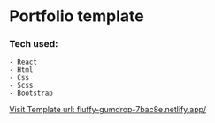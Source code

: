 # Portfolio template

### Tech used:
    - React
    - Html
    - Css
    - Scss
    - Bootstrap 
    
 [Visit Template url: fluffy-gumdrop-7bac8e.netlify.app/](https://fluffy-gumdrop-7bac8e.netlify.app/)
